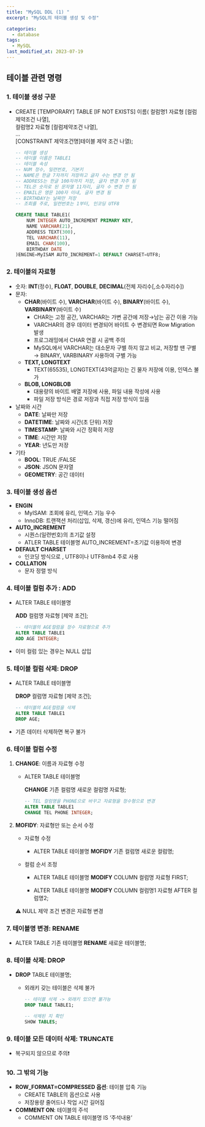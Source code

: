 ```yaml
---
title: "MySQL DDL (1) "
excerpt: "MySQL의 테이블 생성 및 수정"

categories:
  - database
tags:
  - MySQL
last_modified_at: 2023-07-19
---
```

## 테이블 관련 명령

### 1. 테이블 생성 구문

- CREATE [TEMPORARY] TABLE [IF NOT EXISTS] 이름(
    컬럼명1 자료형 [컬럼제약조건 나열],  
    컬럼명2 자료형 [컬럼제약조건 나열],  
    …  
    [CONSTRAINT 제약조건명]테이블 제약 조건 나열);  


    ```sql
    -- 테이블 생성
    -- 테이블 이름은 TABLE1
    -- 테이블 속성
    -- NUM 정수, 일련번호, 기본키
    -- NAME은 한글 7자까지 저장하고 글자 수는 변경 안 됨
    -- ADDRESS는 한글 100자까지 저장, 글자 변경 자주 됨
    -- TEL은 숫자로 된 문자열 11자리, 글자 수 변경 안 됨
    -- EMAIL은 영문 100자 이내, 글자 변경 됨
    -- BIRTHDAY는 날짜만 저장
    -- 조회를 주로, 일련번호는 1부터, 인코딩 UTF8
    
    CREATE TABLE TABLE1(
    	NUM INTEGER AUTO_INCREMENT PRIMARY KEY,
    	NAME VARCHAR(21),
    	ADDRESS TEXT(300),
    	TEL VARCHAR(11),
    	EMAIL CHAR(100),
    	BIRTHDAY DATE
    )ENGINE=MyISAM AUTO_INCREMENT=1 DEFAULT CHARSET=UTF8;
    ```
    

### 2. 테이블의 자료형

- 숫자: **INT**(정수), **FLOAT**, **DOUBLE**, **DECIMAL**(전체 자리수[,소수자리수])
- 문자:
    - **CHAR**(바이트 수), **VARCHAR**(바이트 수), **BINARY**(바이트 수), **VARBINARY**(바이트 수)
        - CHAR는 고정 공간, VARCHAR는 가변 공간에 저장→남는 공간 이용 가능
        - VARCHAR의 경우 데이터 변경되어 바이트 수 변경되면 Row Migration 발생
        - 프로그래밍에서 CHAR 연결 시 공백 주의
        - MySQL에서 VARCHAR는 대소문자 구별 하지 않고 비교, 저장할 땐 구별 → BINARY, VARBINARY 사용하여 구별 가능
    - **TEXT, LONGTEXT**
        - TEXT(65535), LONGTEXT(43억글자)는 긴 물자 저장에 이용, 인덱스 불가
    - **BLOB, LONGBLOB**
        - 대용량의 바이트 배열 저장에 사용, 파일 내용 작성에 사용
        - 파일 저장 방식은 경로 저장과 직접 저장 방식이 있음
- 날짜와 시간
    - **DATE**: 날짜만 저장
    - **DATETIME**: 날짜와 시간(초 단위) 저장
    - **TIMESTAMP**: 날짜와 시간 정확히 저장
    - **TIME**: 시간만 저장
    - **YEAR**: 년도만 저장
- 기타
    - **BOOL**: TRUE /FALSE
    - **JSON**: JSON 문자열
    - **GEOMETRY**: 공간 데이터
    

### 3. 테이블 생성 옵션

- **ENGIN**
    - MyISAM: 조회에 유리, 인덱스 기능 우수
    - InnoDB: 트랜잭션 처리(삽입, 삭제, 갱신)에 유리, 인덱스 기능 떨어짐
- **AUTO_INCREMENT**
    - 시퀀스(일련번호)의 초기값 설정
    - ATLER TABLE 테이블명 AUTO_INCREMENT=초기값 이용하여 변경
- **DEFAULT CHARSET**
    - 인코딩 방식으로 , UTF8이나 UTF8mb4 주로 사용
- **COLLATION**
    - 문자 정렬 방식
    

### 4. 테이블 컬럼 추가 : ADD

- ALTER TABLE 테이블명
    
    **ADD** 컬럼명 자료형 [제약 조건];  
    
    ```sql
    -- 테이블의 AGE컬럼을 정수 자료형으로 추가
    ALTER TABLE TABLE1
    ADD AGE INTEGER;
    ```
    
- 이미 컬럼 있는 경우는 NULL 삽입

### 5. 테이블 컬럼 삭제: DROP

- ALTER TABLE 테이블명
    
    **DROP** 컬럼명 자료형 [제약 조건];  
    
    ```sql
    -- 테이블의 AGE컬럼을 삭제
    ALTER TABLE TABLE1
    DROP AGE;
    ```
    
- 기존 데이터 삭제하면 복구 불가

### 6. 테이블 컬럼 수정

1. **CHANGE**: 이름과 자료형 수정
    - ALTER TABLE 테이블명
        
        **CHANGE** 기존 컬럼명 새로운 컬럼명 자료형;  
        
        ```sql
        -- TEL 컬럼명을 PHONE으로 바꾸고 자료형을 정수형으로 변경
        ALTER TABLE TABLE1
        CHANGE TEL PHONE INTEGER;
        ```
        
2. **MOFIDY**: 자료형만 또는 순서 수정
    - 자료형 수정
        - ALTER TABLE 테이블명
            **MOFIDY** 기존 컬럼명 새로운 컬럼명;  
            
    - 컬럼 순서 조정
        - ALTER TABLE 테이블명
            **MODIFY** COLUMN  컬럼명 자료형 FIRST;  
            
        - ALTER TABLE 테이블명
            **MODIFY** COLUMN  컬럼명1 자료형 AFTER  컬럼명2;   
            

    ⚠️ NULL 제약 조건 변경은 자료형 변경  


### 7. 테이블명 변경: RENAME 
- ALTER TABLE 기존 테이블명
    **RENAME** 새로운 테이블명;  
        
### 8. 테이블 삭제: DROP
- **DROP** TABLE 테이블명;
    - 외래키 갖는 테이블은 삭제 불가
        
        ```sql
        -- 테이블 삭제 -> 외래키 있으면 불가능
        DROP TABLE TABLE1;
        
        -- 삭제된 지 확인
        SHOW TABLES;
        ```
            
### 9. 테이블 모든 데이터 삭제: TRUNCATE 
- 복구되지 않으므로 주의❗

### 10. 그 밖의 기능
- **ROW_FORMAT=COMPRESSED 옵션**: 테이블 압축 기능
    - CREATE TABLE의 옵션으로 사용
    - 저장용량 줄어드나 작업 시간 길어짐
- **COMMENT ON**: 테이블의 주석
    - COMMENT ON TABLE 테이블명 IS ‘주석내용’
